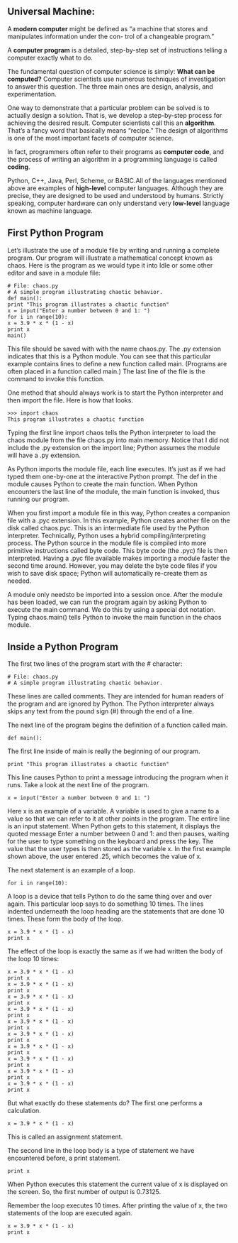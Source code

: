 ## Universal Machine:

A **modern computer** might be defined as “a machine that stores and manipulates information under the con-
trol of a changeable program.”

A **computer program** is a detailed, step-by-step set of instructions telling a computer exactly what to do.

The fundamental question of computer science is simply: **What can be computed?** Computer scientists use numerous techniques of investigation to answer this question. The three main ones are design, analysis, and experimentation.

One way to demonstrate that a particular problem can be solved is to actually design a solution. That is,
we develop a step-by-step process for achieving the desired result. Computer scientists call this an **algorithm**.
That’s a fancy word that basically means “recipe.” The design of algorithms is one of the most important
facets of computer science.

In fact, programmers often refer to their programs as **computer code**, and the process of writing an algorithm
in a programming language is called **coding**.

Python, C++, Java, Perl, Scheme, or BASIC.All of the languages mentioned above are examples of **high-level** computer languages. Although they are
precise, they are designed to be used and understood by humans. Strictly speaking, computer hardware can
only understand very **low-level** language known as machine language.

## First Python Program

Let’s illustrate the use of a module file by writing and running a complete program. Our program will
illustrate a mathematical concept known as chaos. Here is the program as we would type it into Idle or some
other editor and save in a module file:

```
# File: chaos.py
# A simple program illustrating chaotic behavior.
def main():
print "This program illustrates a chaotic function"
x = input("Enter a number between 0 and 1: ")
for i in range(10):
x = 3.9 * x * (1 - x)
print x
main()
```
This file should be saved with with the name chaos.py. The .py extension indicates that this is a
Python module. You can see that this particular example contains lines to define a new function called main.
(Programs are often placed in a function called main.) The last line of the file is the command to invoke
this function.

One method that should always work is to start the Python interpreter and then import the file. Here is
how that looks.

```
>>> import chaos
This program illustrates a chaotic function
```
Typing the first line import chaos tells the Python interpreter to load the chaos module from the file
chaos.py into main memory. Notice that I did not include the .py extension on the import line; Python
assumes the module will have a .py extension.

As Python imports the module file, each line executes. It’s just as if we had typed them one-by-one at the
interactive Python prompt. The def in the module causes Python to create the main function. When Python
encounters the last line of the module, the main function is invoked, thus running our program.

When you first import a module file in this way, Python creates a companion file with a .pyc extension.
In this example, Python creates another file on the disk called chaos.pyc. This is an intermediate file used
by the Python interpreter. Technically, Python uses a hybrid compiling/interpreting process. The Python
source in the module file is compiled into more primitive instructions called byte code. This byte code (the
.pyc) file is then interpreted. Having a .pyc file available makes importing a module faster the second time
around. However, you may delete the byte code files if you wish to save disk space; Python will automatically
re-create them as needed.

A module only needsto be imported into a session once. After the module has been loaded, we can run the
program again by asking Python to execute the main command. We do this by using a special dot notation.
Typing chaos.main() tells Python to invoke the main function in the chaos module.

## Inside a Python Program

The first two lines of the program start with the # character:

```
# File: chaos.py
# A simple program illustrating chaotic behavior.
```

These lines are called comments. They are intended for human readers of the program and are ignored by
Python. The Python interpreter always skips any text from the pound sign (#) through the end of a line.

The next line of the program begins the definition of a function called main.
```
def main():
```
The first line inside of main is really the beginning of our program.
```
print "This program illustrates a chaotic function"
```
This line causes Python to print a message introducing the program when it runs.
Take a look at the next line of the program.
```
x = input("Enter a number between 0 and 1: ")
```
Here x is an example of a variable. A variable is used to give a name to a value so that we can refer to it at
other points in the program. The entire line is an input statement. When Python gets to this statement, it
displays the quoted message Enter a number between 0 and 1: and then pauses, waiting for the
user to type something on the keyboard and press the <Enter> key. The value that the user types is then
stored as the variable x. In the first example shown above, the user entered .25, which becomes the value of
x.

The next statement is an example of a loop.
```
for i in range(10):
```
A loop is a device that tells Python to do the same thing over and over again. This particular loop says to
do something 10 times. The lines indented underneath the loop heading are the statements that are done 10
times. These form the body of the loop.
```
x = 3.9 * x * (1 - x)
print x
```
The effect of the loop is exactly the same as if we had written the body of the loop 10 times:
```
x = 3.9 * x * (1 - x)
print x
x = 3.9 * x * (1 - x)
print x
x = 3.9 * x * (1 - x)
print x
x = 3.9 * x * (1 - x)
print x
x = 3.9 * x * (1 - x)
print x
x = 3.9 * x * (1 - x)
print x
x = 3.9 * x * (1 - x)
print x
x = 3.9 * x * (1 - x)
print x
x = 3.9 * x * (1 - x)
print x
x = 3.9 * x * (1 - x)
print x
```
But what exactly do these statements do? The first one performs a calculation.
```
x = 3.9 * x * (1 - x)
```
This is called an assignment statement.

The second line in the loop body is a type of statement we have encountered before, a print statement.
```
print x
```
When Python executes this statement the current value of x is displayed on the screen. So, the first number
of output is 0.73125.

Remember the loop executes 10 times. After printing the value of x, the two statements of the loop are
executed again.
```
x = 3.9 * x * (1 - x)
print x
```

